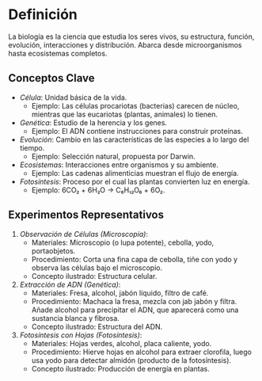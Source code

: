 # Definición

La biología es la ciencia que estudia los seres vivos, su estructura, función, evolución, interacciones y distribución. Abarca desde microorganismos hasta ecosistemas completos.

## Conceptos Clave

- *Célula*: Unidad básica de la vida.
  - Ejemplo: Las células procariotas (bacterias) carecen de núcleo, mientras que las eucariotas (plantas, animales) lo tienen.
- *Genética*: Estudio de la herencia y los genes.
  - Ejemplo: El ADN contiene instrucciones para construir proteínas.
- *Evolución*: Cambio en las características de las especies a lo largo del tiempo.
  - Ejemplo: Selección natural, propuesta por Darwin.
- *Ecosistemas*: Interacciones entre organismos y su ambiente.
  - Ejemplo: Las cadenas alimenticias muestran el flujo de energía.
- *Fotosíntesis*: Proceso por el cual las plantas convierten luz en energía.
  - Ejemplo: 6CO₂ + 6H₂O → C₆H₁₂O₆ + 6O₂.

## Experimentos Representativos

1. *Observación de Células (Microscopía)*:
   - Materiales: Microscopio (o lupa potente), cebolla, yodo, portaobjetos.
   - Procedimiento: Corta una fina capa de cebolla, tiñe con yodo y observa las células bajo el microscopio.
   - Concepto ilustrado: Estructura celular.
2. *Extracción de ADN (Genética)*:
   - Materiales: Fresa, alcohol, jabón líquido, filtro de café.
   - Procedimiento: Machaca la fresa, mezcla con jab   jabón y filtra. Añade alcohol para precipitar el ADN, que aparecerá como una sustancia blanca y fibrosa.
   - Concepto ilustrado: Estructura del ADN.
3. *Fotosíntesis con Hojas (Fotosíntesis)*:
   - Materiales: Hojas verdes, alcohol, placa caliente, yodo.
   - Procedimiento: Hierve hojas en alcohol para extraer clorofila, luego usa yodo para detectar almidón (producto de la fotosíntesis).
   - Concepto ilustrado: Producción de energía en plantas.

